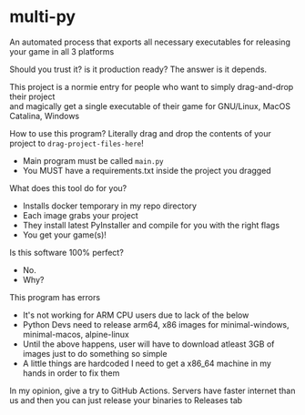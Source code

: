 # multi-py
An automated process that exports all necessary executables for releasing your game in all 3 platforms

Should you trust it? is it production ready? 
The answer is it depends.

This project is a normie entry for people who want to simply drag-and-drop their project <br>
and magically get a single executable of their game for GNU/Linux, MacOS Catalina, Windows

How to use this program?
Literally drag and drop the contents of your project to `drag-project-files-here`!
- Main program must be called `main.py`
- You MUST have a requirements.txt inside the project you dragged


What does this tool do for you?
- Installs docker temporary in my repo directory 
- Each image grabs your project
- They install latest PyInstaller and compile for you with the right flags
- You get your game(s)!


Is this software 100% perfect?
- No.
- Why?

This program has errors
- It's not working for ARM CPU users due to lack of the below
- Python Devs need to release arm64, x86 images for minimal-windows, minimal-macos, alpine-linux
- Until the above happens, user will have to download atleast 3GB of images just to do something so simple
- A little things are hardcoded I need to get a x86_64 machine in my hands in order to fix them

In my opinion, give a try to GitHub Actions. 
Servers have faster internet than us and then you can just release your binaries to Releases tab
